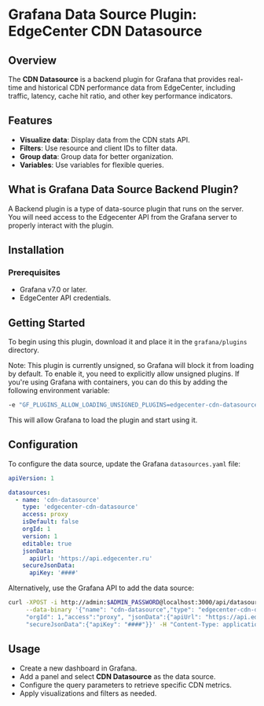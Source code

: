 # Grafana Data Source Plugin: EdgeCenter CDN Datasource

## Overview

The **CDN Datasource** is a backend plugin for Grafana that provides real-time and historical CDN performance data from EdgeCenter, including traffic, latency, cache hit ratio, and other key performance indicators.

## Features

- **Visualize data**: Display data from the CDN stats API.
- **Filters**: Use resource and client IDs to filter data.
- **Group data**: Group data for better organization.
- **Variables**: Use variables for flexible queries.

## What is Grafana Data Source Backend Plugin?
A Backend plugin is a type of data-source plugin that runs on the server.
You will need access to the Edgecenter API from the Grafana server to properly interact with the plugin.

## Installation

### Prerequisites

- Grafana v7.0 or later.
- EdgeCenter API credentials.

## Getting Started

To begin using this plugin, download it and place it in the `grafana/plugins` directory.

Note: This plugin is currently unsigned, so Grafana will block it from loading by default. To enable it, you need to explicitly allow unsigned plugins. If you're using Grafana with containers, you can do this by adding the following environment variable:

```bash
-e "GF_PLUGINS_ALLOW_LOADING_UNSIGNED_PLUGINS=edgecenter-cdn-datasource"
```

This will allow Grafana to load the plugin and start using it.

## Configuration

To configure the data source, update the Grafana `datasources.yaml` file:

```yaml
apiVersion: 1

datasources:
  - name: 'cdn-datasource'
    type: 'edgecenter-cdn-datasource'
    access: proxy
    isDefault: false
    orgId: 1
    version: 1
    editable: true
    jsonData:
      apiUrl: 'https://api.edgecenter.ru'
    secureJsonData:
      apiKey: '####'
```

Alternatively, use the Grafana API to add the data source:

```sh
curl -XPOST -i http://admin:$ADMIN_PASSWORD@localhost:3000/api/datasources \
     --data-binary '{"name": "cdn-datasource","type": "edgecenter-cdn-datasource", \
     "orgId": 1,"access":"proxy", "jsonData":{"apiUrl": "https://api.edgecenter.ru"}, \
     "secureJsonData":{"apiKey": "####"}}' -H "Content-Type: application/json"
```

## Usage

- Create a new dashboard in Grafana.
- Add a panel and select **CDN Datasource** as the data source.
- Configure the query parameters to retrieve specific CDN metrics.
- Apply visualizations and filters as needed.